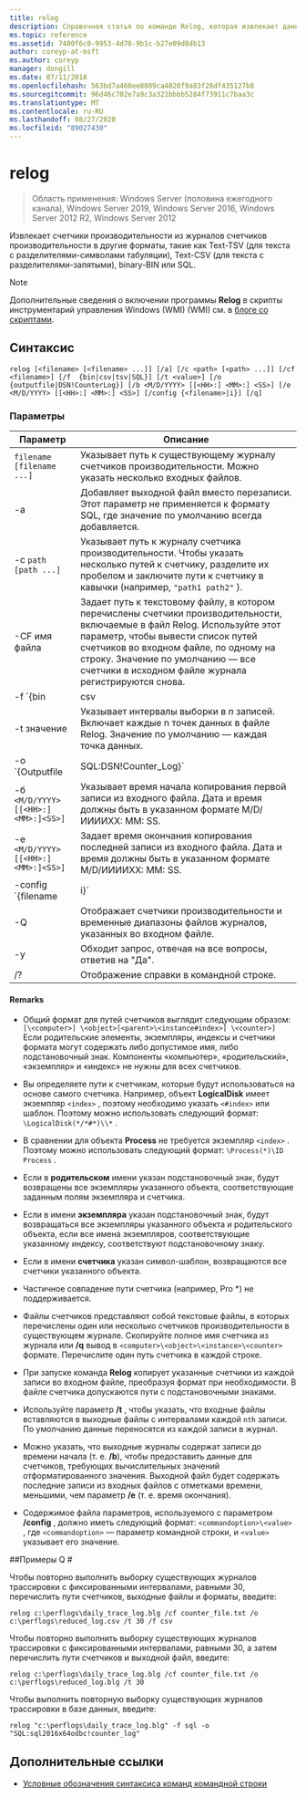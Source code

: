 ```yaml
---
title: relog
description: Справочная статья по команде Relog, которая извлекает данные счетчиков производительности из файлов журналов счетчиков производительности.
ms.topic: reference
ms.assetid: 7480f6c0-9953-4d70-9b1c-b27e09d8db13
author: coreyp-at-msft
ms.author: coreyp
manager: dongill
ms.date: 07/11/2018
ms.openlocfilehash: 563bd7a460ee8809ca4020f9a83f28df435127b8
ms.sourcegitcommit: 96d46c702e7a9c3a321bbbb5284f73911c7baa3c
ms.translationtype: MT
ms.contentlocale: ru-RU
ms.lasthandoff: 08/27/2020
ms.locfileid: "89027430"
---
```

# <a name="relog"></a>relog

> Область применения: Windows Server (половина ежегодного канала), Windows Server 2019, Windows Server 2016, Windows Server 2012 R2, Windows Server 2012

Извлекает счетчики производительности из журналов счетчиков производительности в другие форматы, такие как Text-TSV (для текста с разделителями-символами табуляции), Text-CSV (для текста с разделителями-запятыми), binary-BIN или SQL.

>[!NOTE]
>Дополнительные сведения о включении программы **Relog** в скрипты инструментарий управления Windows (WMI) (WMI) см. в [блоге со скриптами](https://devblogs.microsoft.com/scripting/).

## <a name="syntax"></a>Синтаксис

```
relog [<filename> [<filename> ...]] [/a] [/c <path> [<path> ...]] [/cf <filename>] [/f  {bin|csv|tsv|SQL}] [/t <value>] [/o {outputfile|DSN!CounterLog}] [/b <M/D/YYYY> [[<HH>:] <MM>:] <SS>] [/e <M/D/YYYY> [[<HH>:] <MM>:] <SS>] [/config {<filename>|i}] [/q]
```

### <a name="parameters"></a>Параметры

| Параметр | Описание |
|--|--|
| `filename [filename ...]` | Указывает путь к существующему журналу счетчиков производительности. Можно указать несколько входных файлов. |
| -a | Добавляет выходной файл вместо перезаписи. Этот параметр не применяется к формату SQL, где значение по умолчанию всегда добавляется. |
| -c `path [path ...]` | Указывает путь к журналу счетчика производительности. Чтобы указать несколько путей к счетчику, разделите их пробелом и заключите пути к счетчику в кавычки (например, `"path1 path2"` ). |
| -CF имя файла | Задает путь к текстовому файлу, в котором перечислены счетчики производительности, включаемые в файл Relog. Используйте этот параметр, чтобы вывести список путей счетчиков во входном файле, по одному на строку. Значение по умолчанию — все счетчики в исходном файле журнала регистрируются снова. |
| -f `{bin | csv | tsv | SQL}` | Указывает путь к формату выходного файла. Форматом по умолчанию является **bin**. Для базы данных SQL выходной файл указывает `DSN!CounterLog` . Расположение базы данных можно указать с помощью диспетчера ODBC для настройки имени DSN (имя системы базы данных). |
| -t значение | Указывает интервалы выборки в *n* записей. Включает каждые n точек данных в файле Relog. Значение по умолчанию — каждая точка данных. |
| -o `{Outputfile | SQL:DSN!Counter_Log}` | Указывает путь к выходному файлу или базе данных SQL, в которую будут записаны счетчики. <P>**Примечание.** Для 64-разрядных и 32-разрядных версий relog.exe необходимо определить имя DSN в источнике данных ODBC (64-bit и 32-bit соответственно) в системе. Используйте драйвер ODBC "SQL Server" для определения имени DSN. |
| -б `<M/D/YYYY> [[<HH>:]<MM>:]<SS>]` | Указывает время начала копирования первой записи из входного файла. Дата и время должны быть в указанном формате M/D/ИИИИХХ: MM: SS. |
| -e `<M/D/YYYY> [[<HH>:]<MM>:]<SS>]` | Задает время окончания копирования последней записи из входного файла. Дата и время должны быть в указанном формате M/D/ИИИИХХ: MM: SS. |
| -config `{filename | i}` | Указывает путь к файлу параметров, содержащему параметры командной строки. Если вы используете файл конфигурации, можно использовать **-i** в качестве заполнителя для списка входных файлов, которые можно поместить в командную строку. Если вы используете командную строку, не используйте **-i**. Можно также использовать подстановочные знаки, например, `*.blg` для одновременного указания нескольких имен входных файлов. |
| -Q | Отображает счетчики производительности и временные диапазоны файлов журналов, указанных во входном файле. |
| -y | Обходит запрос, отвечая на все вопросы, ответив на "Да". |
| /? | Отображение справки в командной строке. |

#### <a name="remarks"></a>Remarks

- Общий формат для путей счетчиков выглядит следующим образом: `[\<computer>] \<object>[<parent>\<instance#index>] \<counter>]` Если родительские элементы, экземпляры, индексы и счетчики формата могут содержать либо допустимое имя, либо подстановочный знак. Компоненты «компьютер», «родительский», «экземпляр» и «индекс» не нужны для всех счетчиков.

- Вы определяете пути к счетчикам, которые будут использоваться на основе самого счетчика. Например, объект **LogicalDisk** имеет экземпляр `<index>` , поэтому необходимо указать `<#index>` или шаблон. Поэтому можно использовать следующий формат: `\LogicalDisk(*/*#*)\\*` .

- В сравнении для объекта **Process** не требуется экземпляр `<index>` . Поэтому можно использовать следующий формат: `\Process(*)\ID Process` .

- Если в **родительском** имени указан подстановочный знак, будут возвращены все экземпляры указанного объекта, соответствующие заданным полям экземпляра и счетчика.

- Если в имени **экземпляра** указан подстановочный знак, будут возвращаться все экземпляры указанного объекта и родительского объекта, если все имена экземпляров, соответствующие указанному индексу, соответствуют подстановочному знаку.

- Если в имени **счетчика** указан символ-шаблон, возвращаются все счетчики указанного объекта.

- Частичное совпадение пути счетчика (например, Pro *) не поддерживается.

- Файлы счетчиков представляют собой текстовые файлы, в которых перечислены один или несколько счетчиков производительности в существующем журнале. Скопируйте полное имя счетчика из журнала или **/q** вывод в `<computer>\<object>\<instance>\<counter>` формате. Перечислите один путь счетчика в каждой строке.

- При запуске команда **Relog** копирует указанные счетчики из каждой записи во входном файле, преобразуя формат при необходимости. В файле счетчика допускаются пути с подстановочными знаками.

- Используйте параметр **/t** , чтобы указать, что входные файлы вставляются в выходные файлы с интервалами каждой `nth` записи. По умолчанию данные переносятся из каждой записи в журнал.

- Можно указать, что выходные журналы содержат записи до времени начала (т. е. **/b**), чтобы предоставить данные для счетчиков, требующих вычислительных значений отформатированного значения. Выходной файл будет содержать последние записи из входных файлов с отметками времени, меньшими, чем параметр **/e** (т. е. время окончания).

- Содержимое файла параметров, используемого с параметром **/config** , должно иметь следующий формат: `<commandoption>\<value>` , где `<commandoption>` — параметр командной строки, и `<value>` указывает его значение.

##<a name="q-examples"></a>Примеры Q #

Чтобы повторно выполнить выборку существующих журналов трассировки с фиксированными интервалами, равными 30, перечислить пути счетчиков, выходные файлы и форматы, введите:

```
relog c:\perflogs\daily_trace_log.blg /cf counter_file.txt /o c:\perflogs\reduced_log.csv /t 30 /f csv
```

Чтобы повторно выполнить выборку существующих журналов трассировки с фиксированными интервалами, равными 30, а затем перечислить пути счетчиков и выходной файл, введите:

```
relog c:\perflogs\daily_trace_log.blg /cf counter_file.txt /o c:\perflogs\reduced_log.blg /t 30
```

Чтобы выполнить повторную выборку существующих журналов трассировки в базе данных, введите:

```
relog "c:\perflogs\daily_trace_log.blg" -f sql -o "SQL:sql2016x64odbc!counter_log"
```

## <a name="additional-references"></a>Дополнительные ссылки

- [Условные обозначения синтаксиса команд командной строки](command-line-syntax-key.md)
